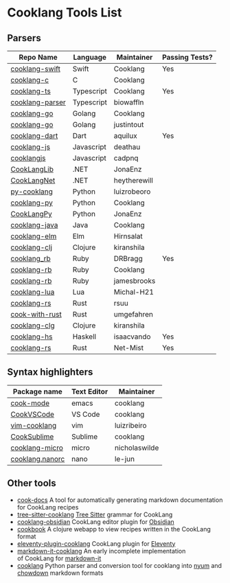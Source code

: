 # Cooklang Tools List

## Parsers

Repo Name | Language | Maintainer | Passing Tests?
---|---|---|---
[cooklang-swift](https://github.com/cooklang/cooklang-swift) | Swift | Cooklang | Yes
[cooklang-c](https://github.com/cooklang/cooklang-c) | C | Cooklang |
[cooklang-ts](https://github.com/cooklang/cooklang-ts) | Typescript | Cooklang | Yes
[cooklang-parser](https://github.com/biowaffeln/cooklang-parser) | Typescript | biowaffln |
[cooklang-go](https://github.com/cooklang/cooklang-ts) | Golang | Cooklang |
[cooklang-go](https://github.com/justintout/cooklang-go) | Golang | justintout |
[cooklang-dart](https://github.com/aquilax/cooklang-dart) | Dart | aquilux | Yes
[cooklang-js](https://github.com/deathau/cooklang-js) | Javascript | deathau |
[cooklangjs](https://github.com/cadpnq/cooklangjs) | Javascript | cadpnq |
[CookLangLib](https://github.com/JonaEnz/CookLangLib) | .NET | JonaEnz
[CookLangNet](https://github.com/heytherewill/CookLangNet) |.NET | heytherewill
[py-cooklang](https://github.com/luizribeiro/py-cooklang) |Python | luizrobeoro
[cooklang-py](https://github.com/cooklang/cooklang-py )| Python | Cooklang
[CookLangPy](https://github.com/JonaEnz/CookLangPy)| Python | JonaEnz
[cooklang-java](https://github.com/cooklang/cooklang-java) | Java | Cooklang
[cooklang-elm](https://github.com/hirnsalat/cooklang-elm) | Elm | Hirnsalat
[cooklang-clj](https://github.com/kiranshila/cooklang-clj) | Clojure | kiranshila
[cooklang_rb](https://github.com/DRBragg/cooklang_rb) | Ruby | DRBragg | Yes
[cooklang-rb](https://github.com/cooklang/cooklang-rb) | Ruby | Cooklang
[cooklang-rb](https://github.com/jamesbrooks/cooklang-rb)| Ruby | jamesbrooks
[cooklang-lua](https://github.com/michal-h21/cooklang-lua)  |Lua | Michal-H21
[cooklang-rs](https://github.com/rsuu/cooklang-rs) | Rust | rsuu
[cook-with-rust](https://github.com/umgefahren/cook-with-rust) | Rust | umgefahren
[cooklang-clg](https://github.com/kiranshila/cooklang-clj) | Clojure | kiranshila
[cooklang-hs](https://github.com/isaacvando/cooklang-hs) | Haskell | isaacvando | Yes
[cooklang-rs](https://github.com/Net-Mist/cooklang-rs) | Rust | Net-Mist | Yes

## Syntax highlighters

Package name | Text Editor | Maintainer
---|---|---
[cook-mode](https://github.com/cooklang/cook-mode)|emacs | cooklang
[CookVSCode](https://github.com/cooklang/CookVSCode)| VS Code | cooklang
[vim-cooklang](https://github.com/luizribeiro/vim-cooklang) | vim | luizribeiro
[CookSublime](https://github.com/cooklang/CookSublime) | Sublime | cooklang
[cooklang-micro](https://github.com/nicholaswilde/cooklang-micro) | micro | nicholaswilde
[cooklang.nanorc](https://github.com/le-jun/cooklang.nanorc) | nano | le-jun

## Other tools

- [cook-docs](https://github.com/nicholaswilde/cook-docs) A tool for automatically generating markdown documentation for CookLang recipes
- [tree-sitter-cooklang](https://github.com/addcninblue/tree-sitter-cooklang) [Tree Sitter](https://tree-sitter.github.io/tree-sitter/) grammar for CookLang
- [cooklang-obsidian](https://github.com/deathau/cooklang-obsidian) CookLang editor plugin for [Obsidian](https://obsidian.md)
- [cookbook](https://github.com/PimW/cookbook) A clojure webapp to view recipes written in the CookLang format
- [eleventy-plugin-cooklang](https://github.com/matt-auckland/eleventy-plugin-cooklang) CookLang plugin for [Eleventy](https://www.11ty.dev)
- [markdown-it-cooklang](https://github.com/ulfschneider/markdown-it-cooklang) An early incomplete implementation of CookLang for [markdown-it](https://github.com/markdown-it/markdown-it)
- [cooklang](https://github.com/aguinane/Cooklang) Python parser and conversion tool for cooklang into [nyum](https://github.com/doersino/nyum) and [chowdown](https://github.com/clarklab/chowdown) markdown formats

